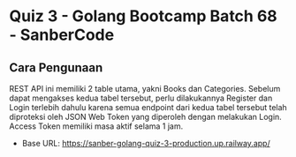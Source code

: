 # Quiz 3 - Golang Bootcamp Batch 68 - SanberCode

## Cara Pengunaan
REST API ini memiliki 2 table utama, yakni Books dan Categories. Sebelum dapat mengakses kedua tabel tersebut, perlu dilakukannya Register dan Login terlebih dahulu karena semua endpoint dari kedua tabel tersebut telah diproteksi oleh JSON Web Token yang diperoleh dengan melakukan Login. Access Token memiliki masa aktif selama 1 jam.

- Base URL: https://sanber-golang-quiz-3-production.up.railway.app/
